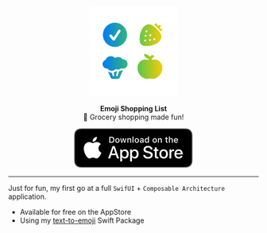 <p align="center">
   <img width="180" src=".github/assets/icon-readme.png" alt="Emoji Shopping List">
</p>
<p align="center">
   <strong>Emoji Shopping List</strong><BR>
   🥦 Grocery shopping made fun!
</p>
<p align="center">
   <a href="https://apps.apple.com/us/app/emoji-shopping-list/id1627533228">
      <img src=".github/assets/download-appstore.svg" alt="Download on AppStore"> 
   </a>
</p>

---

Just for fun, my first go at a full `SwifUI` + `Composable Architecture` application.<br />
- Available for free on the AppStore
- Using my [text-to-emoji](https://swiftpackageindex.com/WouterWisse/text-to-emoji) Swift Package
